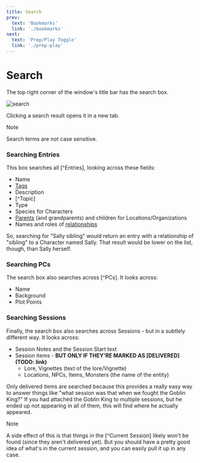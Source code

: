 ```yaml
---
title: Search
prev: 
  text: 'Bookmarks'
  link: './bookmarks'
next: 
  text: 'Prep/Play Toggle'
  link: './prep-play'
---
```

# Search
The top right corner of the window's title bar has the search box.

![search](/assets/images/search.webp)

Clicking a search result opens it in a new tab.

> [!NOTE]
> Search terms are not case sensitive.  

### Searching Entries
This box searches all [^Entries], looking across these fields:
* Name
* [Tags](/reference/world-building/content/entry/tags)
* Description
* [^Topic]
* Type 
* Species for Characters 
* [Parents](/reference/navigation/sidebar#hierarchies) (and grandparents) and children for Locations/Organizations
* Names and roles of [relationships](/reference/content/entry/relationships)

So, searching for "Sally sibling" would return an entry with a relationship of "sibling" to a Character named Sally.  That result would be lower on the list, though, than Sally herself.

### Searching PCs
The search box also searches across [^PCs].  It looks across:
* Name
* Background
* Plot Points

### Searching Sessions
Finally, the search box also searches across Sessions - but in a subtlely different way.  It looks across:
* Session Notes and the Session Start text
* Session items - **BUT ONLY IF THEY'RE MARKED AS [DELIVERED](TODO: link)**
  * Lore, Vignettes (text of the lore/Vignette)
  * Locations, NPCs, Items, Monsters (the name of the entity)

Only delivered items are searched because this provides a really easy way to answer things like "what session was that when we fought the Goblin King?"  If you had attached the Goblin King to multiple sessions, but he ended up not appearing in all of them, this will find where he actually appeared.

> [!NOTE]
> A side effect of this is that things in the [^Current Session] likely won't be found (since they aren't delivered yet).  But you should have a pretty good idea of what's in the current session, and you can easily pull it up in any case.
